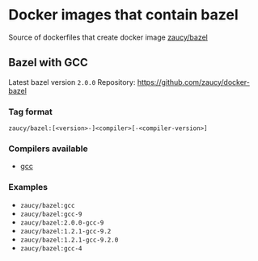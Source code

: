 # Docker images that contain bazel
Source of dockerfiles that create docker image [zaucy/bazel](https://hub.docker.com/r/zaucy/bazel/)

## Bazel with GCC

Latest bazel version `2.0.0`
Repository: https://github.com/zaucy/docker-bazel

### Tag format

```
zaucy/bazel:[<version>-]<compiler>[-<compiler-version>]
```

### Compilers available

 * [gcc](https://hub.docker.com/_/gcc/)

### Examples

* `zaucy/bazel:gcc`
* `zaucy/bazel:gcc-9`
* `zaucy/bazel:2.0.0-gcc-9`
* `zaucy/bazel:1.2.1-gcc-9.2`
* `zaucy/bazel:1.2.1-gcc-9.2.0`
* `zaucy/bazel:gcc-4`
